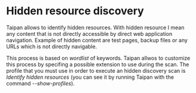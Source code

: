 # Hidden resource discovery
Taipan allows to identify hidden resources. With hidden resource I mean any content that is not directly accessible by direct web application navigation. Example of hidden content are 
test pages, backup files or any URLs which is not directly navigable.

This process is based on _wordlist_ of keywords. Taipan allwos to customize this process by specifing a possible extension to use during the scan. The profile that you must use in order 
to execute an hidden discovery scan is *Identify hidden resources* (you can see it by running Taipan with the command _--show-profiles_).